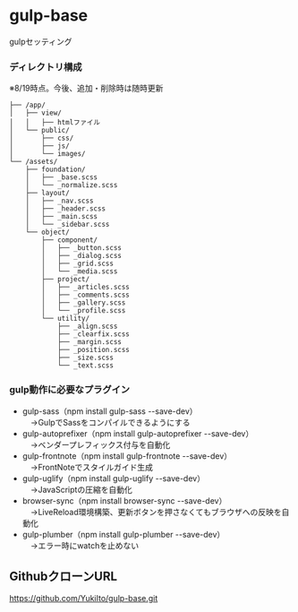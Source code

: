 # gulp-base

gulpセッティング

### ディレクトリ構成

※8/19時点。今後、追加・削除時は随時更新

```
├── /app/  
│   ├── view/  
│   │   ├── htmlファイル  
│   └── public/  
│       ├── css/  
│       ├── js/  
│       └── images/   
└── /assets/  
    ├── foundation/  
    │   ├── _base.scss  
    │   └── _normalize.scss  
    ├── layout/  
    │   ├── _nav.scss  
    │   ├── _header.scss  
    │   ├── _main.scss  
    │   └── _sidebar.scss  
    └── object/  
        ├── component/  
        │   ├── _button.scss  
        │   ├── _dialog.scss  
        │   ├── _grid.scss  
        │   └── _media.scss  
        ├── project/  
        │   ├── _articles.scss  
        │   ├── _comments.scss  
        │   ├── _gallery.scss  
        │   └── _profile.scss  
        └── utility/  
            ├── _align.scss  
            ├── _clearfix.scss  
            ├── _margin.scss  
            ├── _position.scss  
            ├── _size.scss  
            └── _text.scss  
```

### gulp動作に必要なプラグイン

- gulp-sass（npm install gulp-sass --save-dev）  
　→GulpでSassをコンパイルできるようにする
- gulp-autoprefixer（npm install gulp-autoprefixer --save-dev）  
　→ベンダープレフィックス付与を自動化
- gulp-frontnote（npm install gulp-frontnote --save-dev）  
　→FrontNoteでスタイルガイド生成
- gulp-uglify（npm install gulp-uglify --save-dev）  
　→JavaScriptの圧縮を自動化
- browser-sync（npm install browser-sync --save-dev）  
　→LiveReload環境構築、更新ボタンを押さなくてもブラウザへの反映を自動化
- gulp-plumber（npm install gulp-plumber --save-dev）  
　→エラー時にwatchを止めない

## GithubクローンURL

https://github.com/YukiIto/gulp-base.git
